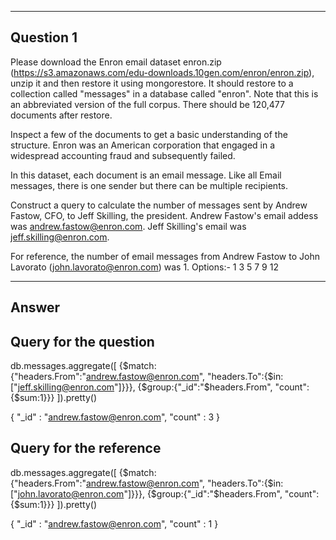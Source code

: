 ----------
Question 1
----------

Please download the Enron email dataset enron.zip (https://s3.amazonaws.com/edu-downloads.10gen.com/enron/enron.zip), unzip it and then restore it using mongorestore. It should restore to a collection called "messages" in a database called "enron". Note that this is an abbreviated version of the full corpus. There should be 120,477 documents after restore. 

Inspect a few of the documents to get a basic understanding of the structure. Enron was an American corporation that engaged in a widespread accounting fraud and subsequently failed. 

In this dataset, each document is an email message. Like all Email messages, there is one sender but there can be multiple recipients. 

Construct a query to calculate the number of messages sent by Andrew Fastow, CFO, to Jeff Skilling, the president. Andrew Fastow's email addess was andrew.fastow@enron.com. Jeff Skilling's email was jeff.skilling@enron.com. 

For reference, the number of email messages from Andrew Fastow to John Lavorato (john.lavorato@enron.com) was 1.
Options:-
1
3
5
7
9
12

------
Answer
------

Query for the question
----------------------

db.messages.aggregate([
{$match:{"headers.From":"andrew.fastow@enron.com", "headers.To":{$in:["jeff.skilling@enron.com"]}}},
{$group:{"_id":"$headers.From", "count":{$sum:1}}}
]).pretty()


{ "_id" : "andrew.fastow@enron.com", "count" : 3 }

Query for the reference
-----------------------

db.messages.aggregate([
{$match:{"headers.From":"andrew.fastow@enron.com", "headers.To":{$in:["john.lavorato@enron.com"]}}},
{$group:{"_id":"$headers.From", "count":{$sum:1}}}
]).pretty()


{ "_id" : "andrew.fastow@enron.com", "count" : 1 }